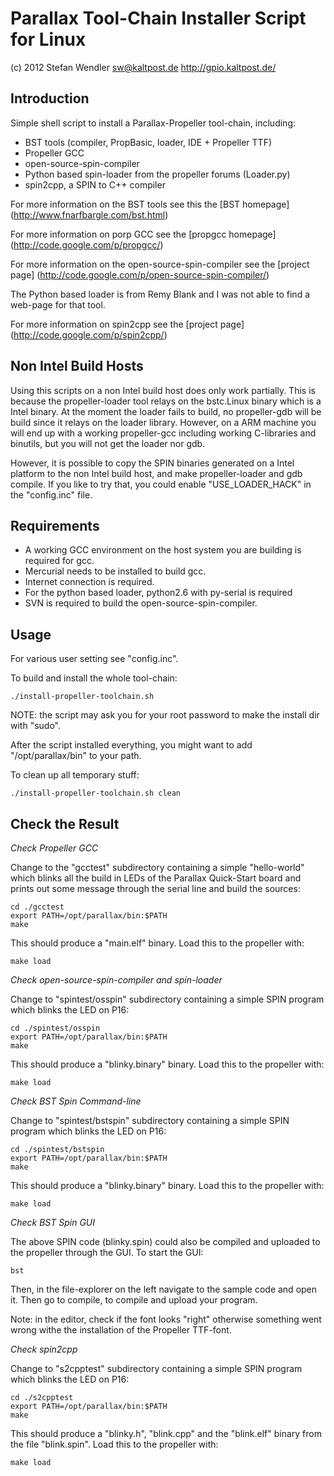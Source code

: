 Parallax Tool-Chain Installer Script for Linux
=============================================

(c) 2012 Stefan Wendler
sw@kaltpost.de
http://gpio.kaltpost.de/


Introduction
------------

Simple shell script to install a Parallax-Propeller tool-chain, including:

* BST tools (compiler, PropBasic, loader, IDE + Propeller TTF)
* Propeller GCC 
* open-source-spin-compiler
* Python based spin-loader from the propeller forums (Loader.py)
* spin2cpp, a SPIN to C++ compiler


For more information on the BST tools see this the [BST homepage] (http://www.fnarfbargle.com/bst.html)

For more information on porp GCC see the [propgcc homepage] (http://code.google.com/p/propgcc/)

For more information on the open-source-spin-compiler see the [project page] (http://code.google.com/p/open-source-spin-compiler/)

The Python based loader is from Remy Blank and I was not able to find a web-page for that tool.
 
For more information on spin2cpp see the [project page] (http://code.google.com/p/spin2cpp/)


Non Intel Build Hosts
---------------------

Using this scripts on a non Intel build host does only work partially. This is because the
propeller-loader tool relays on the bstc.Linux binary which is a Intel binary. At the moment
the loader fails to build, no propeller-gdb will be build since it relays on the loader library.
However, on a ARM machine you will end up with a working propeller-gcc including working C-libraries
and binutils, but you will not get the loader nor gdb. 

However, it is possible to copy the SPIN binaries generated on a Intel platform to the non 
Intel build host, and make propeller-loader and gdb compile. If you like to try that, you
could enable "USE_LOADER_HACK" in the "config.inc" file.


Requirements
------------

* A working GCC environment on the host system you are building is required for gcc.
* Mercurial needs to be installed to build gcc.
* Internet connection is required.
* For the python based loader, python2.6 with py-serial is required
* SVN is required to build the open-source-spin-compiler.


Usage
-----

For various user setting see "config.inc".

To build and install the whole tool-chain:

	./install-propeller-toolchain.sh

NOTE: the script may ask you for your root password to make the install dir with "sudo".

After the script installed everything, you might want to add "/opt/parallax/bin" to your path.

To clean up all temporary stuff:

	./install-propeller-toolchain.sh clean


Check the Result
----------------

*Check Propeller GCC*

Change to the "gcctest" subdirectory containing a simple "hello-world" which blinks all the build in 
LEDs of the Parallax Quick-Start board and prints out some message through the serial line and build 
the sources:

	cd ./gcctest
	export PATH=/opt/parallax/bin:$PATH
	make

This should produce a "main.elf" binary. Load this to the propeller with:

	make load


*Check open-source-spin-compiler and spin-loader*

Change to "spintest/osspin" subdirectory containing a simple SPIN program which blinks the LED on 
P16:

	cd ./spintest/osspin
	export PATH=/opt/parallax/bin:$PATH
	make

This should produce a "blinky.binary" binary. Load this to the propeller with:

	make load


*Check BST Spin Command-line*

Change to "spintest/bstspin" subdirectory containing a simple SPIN program which blinks the LED on 
P16:

	cd ./spintest/bstspin
	export PATH=/opt/parallax/bin:$PATH
	make

This should produce a "blinky.binary" binary. Load this to the propeller with:

	make load


*Check BST Spin GUI*

The above SPIN code (blinky.spin) could also be compiled and uploaded to the propeller through
the GUI. To start the GUI:

	bst

Then, in the file-explorer on the left navigate to the sample code and open it. Then go to 
compile, to compile and upload your program.  

Note: in the editor, check if the font looks "right" otherwise something went wrong
withe the installation of the Propeller TTF-font.

*Check spin2cpp*

Change to "s2cpptest" subdirectory containing a simple SPIN program which blinks the LED on 
P16:

	cd ./s2cpptest
	export PATH=/opt/parallax/bin:$PATH
	make

This should produce a "blinky.h", "blink.cpp" and the "blink.elf" binary from the file
"blink.spin". Load this to the propeller with:

	make load

